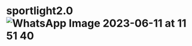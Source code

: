 # sportlight2.0![WhatsApp Image 2023-06-11 at 11 51 40](https://github.com/gharsh24/sportlight2.0/assets/97461390/db764acd-7b9e-4283-90aa-f632144d23ac)
